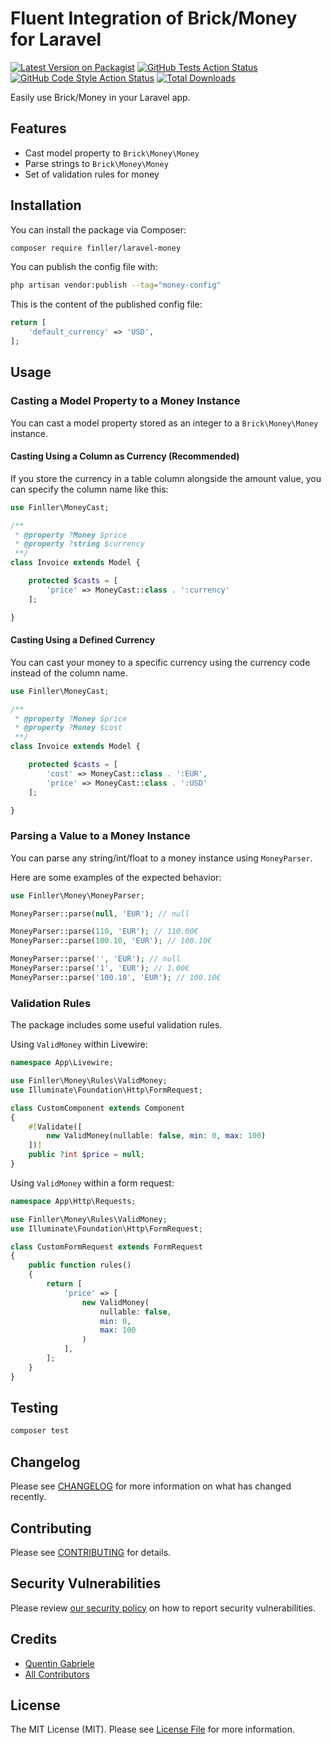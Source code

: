 # Fluent Integration of Brick/Money for Laravel

[![Latest Version on Packagist](https://img.shields.io/packagist/v/finller/laravel-money.svg?style=flat-square)](https://packagist.org/packages/finller/laravel-money)
[![GitHub Tests Action Status](https://img.shields.io/github/actions/workflow/status/finller/laravel-money/run-tests.yml?branch=main&label=tests&style=flat-square)](https://github.com/finller/laravel-money/actions?query=workflow%3Arun-tests+branch%3Amain)
[![GitHub Code Style Action Status](https://img.shields.io/github/actions/workflow/status/finller/laravel-money/fix-php-code-style-issues.yml?branch=main&label=code%20style&style=flat-square)](https://github.com/finller/laravel-money/actions?query=workflow%3A"Fix+PHP+code+style+issues"+branch%3Amain)
[![Total Downloads](https://img.shields.io/packagist/dt/finller/laravel-money.svg?style=flat-square)](https://packagist.org/packages/finller/laravel-money)

Easily use Brick/Money in your Laravel app.

## Features

-   Cast model property to `Brick\Money\Money`
-   Parse strings to `Brick\Money\Money`
-   Set of validation rules for money

## Installation

You can install the package via Composer:

```bash
composer require finller/laravel-money
```

You can publish the config file with:

```bash
php artisan vendor:publish --tag="money-config"
```

This is the content of the published config file:

```php
return [
    'default_currency' => 'USD',
];
```

## Usage

### Casting a Model Property to a Money Instance

You can cast a model property stored as an integer to a `Brick\Money\Money` instance.

#### Casting Using a Column as Currency (Recommended)

If you store the currency in a table column alongside the amount value, you can specify the column name like this:

```php
use Finller\MoneyCast;

/**
 * @property ?Money $price
 * @property ?string $currency
 **/
class Invoice extends Model {

    protected $casts = [
        'price' => MoneyCast::class . ':currency'
    ];

}
```

#### Casting Using a Defined Currency

You can cast your money to a specific currency using the currency code instead of the column name.

```php
use Finller\MoneyCast;

/**
 * @property ?Money $price
 * @property ?Money $cost
 **/
class Invoice extends Model {

    protected $casts = [
        'cost' => MoneyCast::class . ':EUR',
        'price' => MoneyCast::class . ':USD'
    ];

}
```

### Parsing a Value to a Money Instance

You can parse any string/int/float to a money instance using `MoneyParser`.

Here are some examples of the expected behavior:

```php
use Finller\Money\MoneyParser;

MoneyParser::parse(null, 'EUR'); // null

MoneyParser::parse(110, 'EUR'); // 110.00€
MoneyParser::parse(100.10, 'EUR'); // 100.10€

MoneyParser::parse('', 'EUR'); // null
MoneyParser::parse('1', 'EUR'); // 1.00€
MoneyParser::parse('100.10', 'EUR'); // 100.10€
```

### Validation Rules

The package includes some useful validation rules.

Using `ValidMoney` within Livewire:

```php
namespace App\Livewire;

use Finller\Money\Rules\ValidMoney;
use Illuminate\Foundation\Http\FormRequest;

class CustomComponent extends Component
{
    #[Validate([
        new ValidMoney(nullable: false, min: 0, max: 100)
    ])]
    public ?int $price = null;
}
```

Using `ValidMoney` within a form request:

```php
namespace App\Http\Requests;

use Finller\Money\Rules\ValidMoney;
use Illuminate\Foundation\Http\FormRequest;

class CustomFormRequest extends FormRequest
{
    public function rules()
    {
        return [
            'price' => [
                new ValidMoney(
                    nullable: false,
                    min: 0,
                    max: 100
                )
            ],
        ];
    }
}
```

## Testing

```bash
composer test
```

## Changelog

Please see [CHANGELOG](CHANGELOG.md) for more information on what has changed recently.

## Contributing

Please see [CONTRIBUTING](CONTRIBUTING.md) for details.

## Security Vulnerabilities

Please review [our security policy](../../security/policy) on how to report security vulnerabilities.

## Credits

-   [Quentin Gabriele](https://github.com/QuentinGab)
-   [All Contributors](../../contributors)

## License

The MIT License (MIT). Please see [License File](LICENSE.md) for more information.

